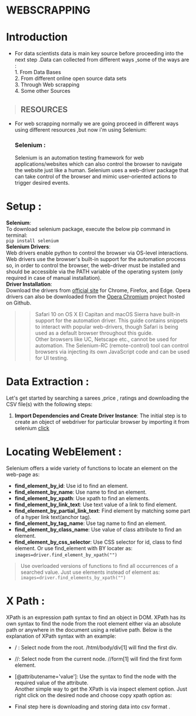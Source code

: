 # WEBSCRAPPING #

# Introduction #

* For data scientists data is main key source before proceeding into the next step .Data can collected from different ways ,some of the ways are : <br>
                                            1. From Data Bases <br>
                                            2. From different online open source data sets <br>
                                            3. Through Web scrapping  <br>
                                            4. Some other Sources <br>
                                            
> ## RESOURCES ##
   * For web scrapping normally we are going proceed in different ways using different resources ,but now i'm using Selenium:
       ### Selenium : 
     Selenium is an automation testing framework for web applications/websites which can also control the browser to navigate the website just like a human. Selenium uses a web-driver package that can take control of the browser and mimic user-oriented actions to trigger desired events. 
# Setup  :
  **Selenium**: <br> To download selenium package, execute the below pip command in terminal:<br>
     `pip install selenium ` <br>
     **Selenium Drivers**: <br> Web drivers enable python to control the browser via OS-level interactions. Web drivers use the browser's built-in support for the automation process so, in order to control the browser, the web-driver must be installed and should be accessible via the PATH variable of the operating system (only required in case of manual installation). <br>
     **Driver Installation**: <br >
     Download the drivers from [official site](https://pypi.org/project/selenium/) for Chrome, Firefox, and Edge. Opera drivers can also be downloaded from the [Opera Chromium](https://github.com/operasoftware/operachromiumdriver/releases) project hosted on Github.
     
     
>> Safari 10 on OS X El Capitan and macOS Sierra have built-in support for the automation driver. This guide contains snippets to interact with popular web-drivers, though Safari is being used as a default browser throughout this guide.<br> Other browsers like UC, Netscape etc., cannot be used for automation. The Selenium-RC (remote-control) tool can control browsers via injecting its own JavaScript code and can be used for UI testing.
# Data Extraction  :
Let's get started by searching a sarees ,price , ratings  and downloading the CSV file(s) with the following steps:
 1. **Import Dependencies and Create Driver Instance**: The initial step is to create an object of webdriver for particular browser by importing it from selenium [click](https://github.com/Surekha-honey/WEB_SCRAPPING/blob/master/WEB-SCRAPPING%20ON%20AMAZON%20WEBSITE.py)
 # Locating WebElement :
 Selenium offers a wide variety of functions to locate an element on the web-page as:<br>
* **find_element_by_id**: Use id to find an element.
* **find_element_by_name**: Use name to find an element.
* **find_element_by_xpath**: Use xpath to find an elements.
* **find_element_by_link_text**: Use text value of a link to find element.
* **find_element_by_partial_link_text**: Find element by matching some part of a hyper link text(anchor tag).
* **find_element_by_tag_name**: Use tag name to find an element.
* **find_element_by_class_name**: Use value of class attribute to find an element.
* **find_element_by_css_selector**: Use CSS selector for id, class to find element. Or use find_element with BY locater as:
`images=driver.find_element_by_xpath("")`
>Use overloaded versions of functions to find all occurrences of a searched value. Just use elements instead of element as:<br>
`images=driver.find_elements_by_xpath("")`
 
# X Path :
XPath is an expression path syntax to find an object in DOM. XPath has its own syntax to find the node from the root element either via an absolute path or anywhere in the document using a relative path. Below is the explanation of XPath syntax with an example:

* / : Select node from the root. /html/body/div[1] will find the first div.

* //: Select node from the current node. //form[1] will find the first form element.

* [@attributename='value']: Use the syntax to find the node with the required value of the attribute. <br>
Another simple way to get the XPath is via inspect element option. Just right click on the desired node and choose copy xpath option as:

* Final step here is downloading and storing data into csv format .
